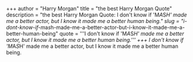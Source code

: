 +++
author = "Harry Morgan"
title = "the best Harry Morgan Quote"
description = "the best Harry Morgan Quote: I don't know if 'M*A*S*H' made me a better actor, but I know it made me a better human being."
slug = "i-dont-know-if-m*a*s*h-made-me-a-better-actor-but-i-know-it-made-me-a-better-human-being"
quote = '''I don't know if 'M*A*S*H' made me a better actor, but I know it made me a better human being.'''
+++
I don't know if 'M*A*S*H' made me a better actor, but I know it made me a better human being.
